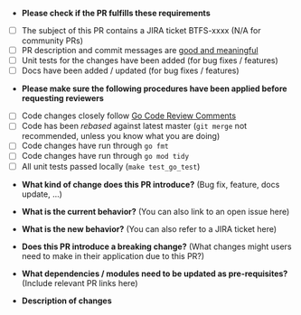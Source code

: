 * **Please check if the PR fulfills these requirements**
- [ ] The subject of this PR contains a JIRA ticket BTFS-xxxx (N/A for community PRs)
- [ ] PR description and commit messages are [good and meaningful](https://chris.beams.io/posts/git-commit/)
- [ ] Unit tests for the changes have been added (for bug fixes / features)
- [ ] Docs have been added / updated (for bug fixes / features)

* **Please make sure the following procedures have been applied before requesting reviewers**
- [ ] Code changes closely follow [Go Code Review Comments](https://github.com/golang/go/wiki/CodeReviewComments)
- [ ] Code has been *rebased* against latest master (`git merge` not recommended, unless you know what you are doing)
- [ ] Code changes have run through `go fmt`
- [ ] Code changes have run through `go mod tidy`
- [ ] All unit tests passed locally (`make test_go_test`) 

* **What kind of change does this PR introduce?** (Bug fix, feature, docs update, ...)


* **What is the current behavior?** (You can also link to an open issue here)


* **What is the new behavior?** (You can also refer to a JIRA ticket here)


* **Does this PR introduce a breaking change?** (What changes might users need to make in their application due to this PR?)


* **What dependencies / modules need to be updated as pre-requisites?** (Include relevant PR links here)

* **Description of changes**


